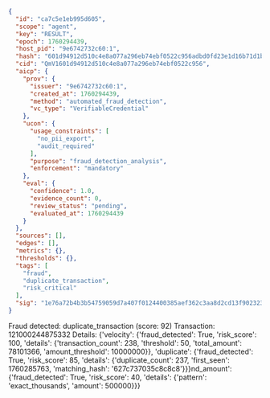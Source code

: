```json
{
  "id": "ca7c5e1eb995d605",
  "scope": "agent",
  "key": "RESULT",
  "epoch": 1760294439,
  "host_pid": "9e6742732c60:1",
  "hash": "601d94912d510c4e8a077a296eb74ebf0522c956adbd0fd23e1d16b71d1b4385",
  "cid": "QmV1601d94912d510c4e8a077a296eb74ebf0522c956",
  "aicp": {
    "prov": {
      "issuer": "9e6742732c60:1",
      "created_at": 1760294439,
      "method": "automated_fraud_detection",
      "vc_type": "VerifiableCredential"
    },
    "ucon": {
      "usage_constraints": [
        "no_pii_export",
        "audit_required"
      ],
      "purpose": "fraud_detection_analysis",
      "enforcement": "mandatory"
    },
    "eval": {
      "confidence": 1.0,
      "evidence_count": 0,
      "review_status": "pending",
      "evaluated_at": 1760294439
    }
  },
  "sources": [],
  "edges": [],
  "metrics": {},
  "thresholds": {},
  "tags": [
    "fraud",
    "duplicate_transaction",
    "risk_critical"
  ],
  "sig": "1e76a72b4b3b54759059d7a407f0124400385aef362c3aa8d2cd13f902323030"
}
```

Fraud detected: duplicate_transaction (score: 92)
Transaction: 121000244875332
Details: {'velocity': {'fraud_detected': True, 'risk_score': 100, 'details': {'transaction_count': 238, 'threshold': 50, 'total_amount': 78101366, 'amount_threshold': 10000000}}, 'duplicate': {'fraud_detected': True, 'risk_score': 85, 'details': {'duplicate_count': 237, 'first_seen': 1760285763, 'matching_hash': '627c737035c8c8c8'}}}nd_amount': {'fraud_detected': True, 'risk_score': 40, 'details': {'pattern': 'exact_thousands', 'amount': 500000}}}